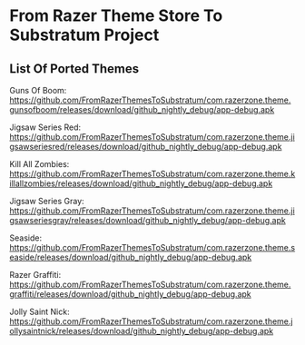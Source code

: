 # From Razer Theme Store To Substratum Project
## List Of Ported Themes
Guns Of Boom: https://github.com/FromRazerThemesToSubstratum/com.razerzone.theme.gunsofboom/releases/download/github_nightly_debug/app-debug.apk

Jigsaw Series Red: https://github.com/FromRazerThemesToSubstratum/com.razerzone.theme.jigsawseriesred/releases/download/github_nightly_debug/app-debug.apk

Kill All Zombies: https://github.com/FromRazerThemesToSubstratum/com.razerzone.theme.killallzombies/releases/download/github_nightly_debug/app-debug.apk

Jigsaw Series Gray: https://github.com/FromRazerThemesToSubstratum/com.razerzone.theme.jigsawseriesgray/releases/download/github_nightly_debug/app-debug.apk

Seaside: https://github.com/FromRazerThemesToSubstratum/com.razerzone.theme.seaside/releases/download/github_nightly_debug/app-debug.apk

Razer Graffiti: https://github.com/FromRazerThemesToSubstratum/com.razerzone.theme.graffiti/releases/download/github_nightly_debug/app-debug.apk

Jolly Saint Nick: https://github.com/FromRazerThemesToSubstratum/com.razerzone.theme.jollysaintnick/releases/download/github_nightly_debug/app-debug.apk
